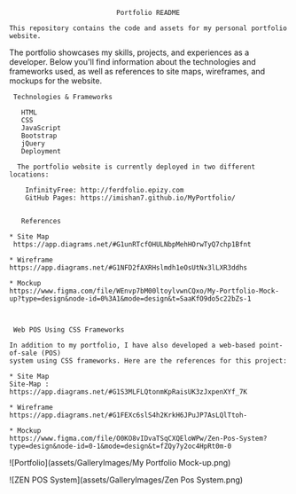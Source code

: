                                Portfolio README

    This repository contains the code and assets for my personal portfolio website. 

   The portfolio showcases my skills, projects, and experiences as a developer. Below you'll find 
   information about the technologies and frameworks used, as well as references to site maps, wireframes, 
   and mockups for the website.

     Technologies & Frameworks 

       HTML
       CSS
       JavaScript
       Bootstrap
       jQuery
       Deployment

      The portfolio website is currently deployed in two different locations:

        InfinityFree: http://ferdfolio.epizy.com
        GitHub Pages: https://imishan7.github.io/MyPortfolio/


       References

    * Site Map
     https://app.diagrams.net/#G1unRTcfOHULNbpMehHOrwTyQ7chp1Bfnt

    * Wireframe 
    https://app.diagrams.net/#G1NFD2fAXRHslmdh1eOsUtNx3lLXR3ddhs

    * Mockup
    https://www.figma.com/file/WEnvp7bM00ltoylvwnCQxo/My-Portfolio-Mock-up?type=design&node-id=0%3A1&mode=design&t=SaaKfO9do5c22bZs-1



     Web POS Using CSS Frameworks 

    In addition to my portfolio, I have also developed a web-based point-of-sale (POS) 
    system using CSS frameworks. Here are the references for this project:

    * Site Map
    Site-Map : https://app.diagrams.net/#G1S3MLFLQtonmKpRaisUK3zJxpenXYf_7K

    * Wireframe
    https://app.diagrams.net/#G1FEXc6slS4h2KrkH6JPuJP7AsLQlTtoh-

    * Mockup
    https://www.figma.com/file/O0KO8vIDvaTSqCXQEloWPw/Zen-Pos-System?type=design&node-id=0-1&mode=design&t=fZQy7y2oc4HpRt0m-0


   ![Portfolio](assets/GalleryImages/My Portfolio Mock-up.png)
   
   ![ZEN POS System](assets/GalleryImages/Zen Pos System.png)
